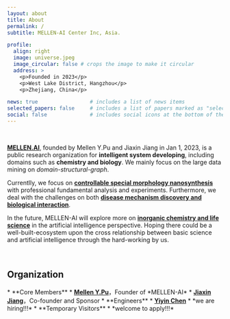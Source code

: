 ```yaml
---
layout: about
title: About
permalink: /
subtitle: MELLEN-AI Center Inc, Asia.

profile:
  align: right
  image: universe.jpeg
  image_circular: false # crops the image to make it circular
  address: >
    <p>Founded in 2023</p>
    <p>West Lake District, Hangzhou</p>
    <p>Zhejiang, China</p>

news: true                 # includes a list of news items
selected_papers: false     # includes a list of papers marked as "selected={true}"
social: false              # includes social icons at the bottom of the page
---
```


<br/>

<a href="#"><b>MELLEN.AI</b></a>, founded by Mellen Y.Pu and Jiaxin Jiang in Jan 1, 2023, is a public research organization for **intelligent system developing**, including domains such as **chemistry and biology**. We mainly focus on the large data mining on *domain-structural-graph*.

Currentlly, we focus on <a href="#"><b>controllable special morphology nanosynthesis</b></a> with professional fundamental analysis and experiments. Furthermore, we deal with the challenges on both <a href="#"><b>disease mechanism discovery and biological interaction</b></a>. 

In the future, MELLEN-AI will explore more on <a href="#"><b>inorganic chemistry and life science</b></a> in the artificial intelligence perspective. Hoping there could be a well-built-ecosystem upon the cross relationship between basic science and artificial intelligence through the hard-working by us.

<br/>

<h2>Organization</h2>
* **Core Members**
  * <a href="https://dandelionym.github.io"><b>Mellen Y.Pu</b></a>，Founder of *MELLEN-AI* 
  * <a href="#"><b>Jiaxin Jiang</b></a>，Co-founder and Sponsor
* **Engineers**
  * <a href="#"><b>Yiyin Chen</b></a>
  * *we are hiring!!!*
* **Temporary Visitors**
  * *welcome to apply!!!*


<br/>
